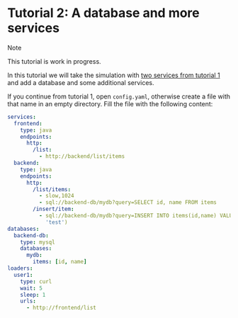 # Tutorial 2: A database and more services

> [!NOTE]
>
> This tutorial is work in progress.

In this tutorial we will take the simulation with
[two services from tutorial 1](./1-two-services.md) and add a database and some
additional services.

If you continue from tutorial 1, open `config.yaml`, otherwise create a file
with that name in an empty directory. Fill the file with the following content:

```yaml
services:
  frontend:
    type: java
    endpoints:
      http:
        /list:
          - http://backend/list/items
  backend:
    type: java
    endpoints:
      http:
        /list/items:
          - slow,1024
          - sql://backend-db/mydb?query=SELECT id, name FROM items
        /insert/item:
          - sql://backend-db/mydb?query=INSERT INTO items(id,name) VALUES(123,
            'test')
databases:
  backend-db:
    type: mysql
    databases:
      mydb:
        items: [id, name]
loaders:
  user1:
    type: curl
    wait: 5
    sleep: 1
    urls:
      - http://frontend/list
```
